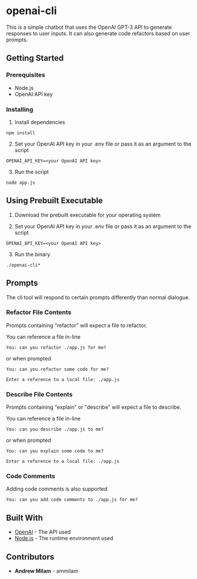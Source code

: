 # openai-cli
This is a simple chatbot that uses the OpenAI GPT-3 API to generate responses to user inputs. It can also generate code refactors based on user prompts.

## Getting Started

### Prerequisites

- Node.js
- OpenAI API key

### Installing

1. Install dependencies

```
npm install
```

2. Set your OpenAI API key in your .env file or pass it as an argument to the script

```
OPENAI_API_KEY=<your OpenAI API key>
```

3. Run the script

```
node app.js
```

## Using Prebuilt Executable 

1. Download the prebuilt executable for your operating system

2. Set your OpenAI API key in your .env file or pass it as an argument to the script

```
OPENAI_API_KEY=<your OpenAI API key>
```

3. Run the binary

```
./openai-cli*
```

## Prompts

The cli tool will respond to certain prompts differently than normal dialogue.


### Refactor File Contents

Prompts containing "refactor" will expect a file to refactor.


You can reference a file in-line

```
You: can you refactor ./app.js for me?
```

or when prompted

```
You: can you refactor some code for me?

Enter a reference to a local file: ./app.js
```

### Describe File Contents

Prompts containing "explain" or "describe" will expect a file to describe.

You can reference a file in-line

```
You: can you describe ./app.js to me?
```

or when prompted

```
You: can you explain some code to me?

Enter a reference to a local file: ./app.js
```

### Code Comments

Adding code comments is also supported. 

```
You: can you add code comments to ./app.js for me?
```

## Built With

- [OpenAI](https://openai.com/) - The API used
- [Node.js](https://nodejs.org/en/) - The runtime environment used

## Contributors

- **Andrew Milam** - ammilam
